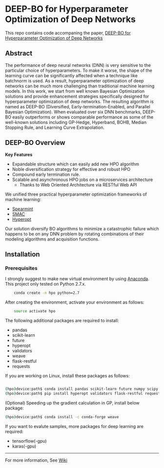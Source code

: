 # DEEP-BO for Hyperparameter Optimization of Deep Networks

This repo contains code accompaning the paper, [DEEP-BO for Hyperparameter Optimization of Deep Networks](https://arxiv.org/abs/1905.09680)  

## Abstract

The performance of deep neural networks (DNN) is very sensitive to the particular choice of hyperparameters. To make it worse, the shape of the learning curve can be significantly affected when a technique like batchnorm is used. As a result, hyperparameter optimization of deep networks can be much more challenging than traditional machine learning models. In this work, we start from well known Bayesian Optimization solutions and provide enhancement strategies specifically designed for hyperparameter optimization of deep networks. 
The resulting algorithm is named as DEEP-BO (Diversified, Early-termination-Enabled, and Parallel Bayesian Optimization). When evaluated over six DNN benchmarks, DEEP-BO easily outperforms or shows comparable performance as some of the well-known solutions including GP-Hedge, Hyperband, BOHB, Median Stopping Rule, and Learning Curve Extrapolation.


## DEEP-BO Overview
**Key Features**
  * Expandable structure which can easily add new HPO algorithm
  * Noble diversification strategy for effective and robust HPO
  * Compound early termination rule.  
  * Scalable and asynchronous HPO jobs on a microservices architecture
    * Thanks to Web Oriented Architecture via RESTful Web API

We unified three practical hyperparameter optimization frameworks of machine learning:

* [Spearmint](https://github.com/JasperSnoek/spearmint) 
* [SMAC](http://www.cs.ubc.ca/labs/beta/Projects/SMAC/)
* [Hyperopt](https://github.com/hyperopt/hyperopt)

Our solution diversify BO algorithms to minimize a catastrophic failure which happens to be on any DNN problem by rotating combinations of their modeling algorithms and acquisition functions.

## Installation

### Prerequisites

I strongly suggest to make new virtual environment by using [Anaconda](https://www.anaconda.com/download/).
This project only tested on Python 2.7.x.

```bash
    conda create -n hpo python=2.7
```

After creating the environment, activate your environment as follows:

```bash
    source activate hpo
```

The following additional packages are required to install:

* pandas
* scikit-learn
* future
* hyperopt
* validators
* weave
* flask-restful
* requests


If you are working on Linux, install these packages as follows:

```bash

(hpo)device:path$ conda install pandas scikit-learn future numpy scipy
(hpo)device:path$ pip install hyperopt validators flask-restful requests
```

(Optional) Speeding up the gradient calculation in GP, install below package:
```bash
(hpo)device:path$ conda install -c conda-forge weave
```

If you want to evalute samples, more packages for deep learning are required:

* tensorflow(-gpu)
* karas(-gpu)

-------------------

For more information, See [Wiki](https://github.com/snu-adsl/DEEP-BO/wiki)




